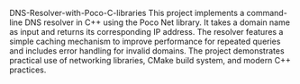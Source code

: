DNS-Resolver-with-Poco-C-libraries
This project implements a command-line DNS resolver in C++ using the Poco Net library. It takes a domain name as input and returns its corresponding IP address. The resolver features a simple caching mechanism to improve performance for repeated queries and includes error handling for invalid domains. The project demonstrates practical use of networking libraries, CMake build system, and modern C++ practices.
